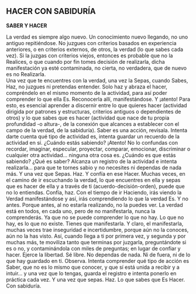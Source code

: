 ## HACER CON SABIDURÍA

**SABER Y HACER**

La verdad es siempre algo nuevo. Un conocimiento nuevo llegando, no uno antiguo repitiéndose. No juzgues con criterios basados en experiencia anteriores, o en criterios externos, de otros, la verdad (lo que sabes cada vez).
Si la juzgas con criterios viejos, entonces es probable que no la Realices, o que cuando por fin tomes decisión de realizarla, dicha manifestación ya esté contaminada, no cierta, no verdadera, que de nuevo es no Realizarla.</br>
Una vez que te encuentres con la verdad, una vez la Sepas, cuando Sabes, Haz, no juzgues ni pretendas entender. Solo haz y abraza el hacer, compréndelo en el mismo momento de la actividad, para así poder comprender lo que ella Es. Reconocerla allí, manifestándose.
Y ¡atento! Para esto, es esencial aprender a discernir entre lo que quieres hacer (actividad dirigida por patrones y estructuras, criterios antiguos o dependientes de otros) y lo que sabes que es hacer (actividad que nace de tu propia profundidad -o altura-, de la conexión que alcances a establecer con el campo de la verdad, de la sabiduría).
Saber es una acción, revísala. Intenta darte cuenta qué tipo de actividad es, intenta guardar un recuerdo de la actividad en sí. ¿Cuándo estás sabiendo? ¡Atento! No lo confundas con recordar, imaginar, especular, proyectar, comparar, emocionar, discriminar o cualquier otra actividad… ninguna otra cosa es.
¿Cuándo es que estás sabiendo? ¿Qué es saber?
Alcanza un registro de la actividad e intenta realizarla… para que te tornes sabio y no necesites ni dependas de nada más.
Y una vez que Sepas. Haz.
Y confía en ese Hacer.
Muchas veces, en el camino de ir escuchando la verdad, lo que encuentres en ella y sepas que es hacer de ella y a través de ti (acuerdo-decisión-orden), puede que no lo entiendas.
Confía, haz.
Con el tiempo de ir Haciendo, irás viendo la Verdad manifestándose y así, irás comprendiendo lo que la verdad Es. Y no antes. Porque antes, al no estarla realizando, no la puedes ver.
La verdad está en todos, en cada uno, pero de no manifestarla, nunca la comprenderás. Ya que no se puede comprender lo que no hay. Lo que no hay, es lo que no existe. Tienes que manifestarla.
Y claro, el manifestarla, muchas veces trae inseguridad e incertidumbre, porque aún no la conoces, aún no la has visto. Así, cuando llega a ti por primera vez, y segunda y por muchas más, te moviliza tanto que terminas por juzgarla, preguntándote si es o no, y contaminándola con miles de preguntas; en lugar de confiar y hacer.
Ejerce la libertad. Sé libre. No dependas de nada. Ni de fuera, ni de lo que hay guardado en ti. Observa. Intenta comprender qué tipo de acción es Saber, que no es lo mismo que conocer, y que sí está unida a recibir y a intuir… y una vez que lo tengas, guarda el registro e intenta ponerlo en práctica cada vez. Y una vez que sepas. Haz. Lo que sabes que Es Hacer.
Con sabiduría.